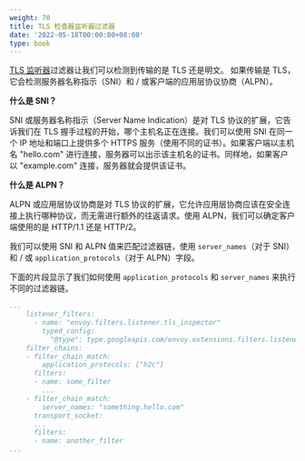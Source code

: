 ```yaml
---
weight: 70
title: TLS 检查器监听器过滤器
date: '2022-05-18T00:00:00+08:00'
type: book
---
```


[TLS 监听器](https://www.envoyproxy.io/docs/envoy/latest/configuration/listeners/listener_filters/tls_inspector)过滤器让我们可以检测到传输的是 TLS 还是明文。 如果传输是 TLS，它会检测服务器名称指示（SNI）和 / 或客户端的应用层协议协商（ALPN）。

**什么是 SNI？**

SNI 或服务器名称指示（Server Name Indication）是对 TLS 协议的扩展，它告诉我们在 TLS 握手过程的开始，哪个主机名正在连接。我们可以使用 SNI 在同一个 IP 地址和端口上提供多个 HTTPS 服务（使用不同的证书）。如果客户端以主机名 "hello.com" 进行连接，服务器可以出示该主机名的证书。同样地，如果客户以 "example.com" 连接，服务器就会提供该证书。

**什么是 ALPN？**

ALPN 或应用层协议协商是对 TLS 协议的扩展，它允许应用层协商应该在安全连接上执行哪种协议，而无需进行额外的往返请求。使用 ALPN，我们可以确定客户端使用的是 HTTP/1.1 还是 HTTP/2。

我们可以使用 SNI 和 ALPN 值来匹配过滤器链，使用 `server_names`（对于 SNI）和 / 或 `application_protocols`（对于 ALPN）字段。

下面的片段显示了我们如何使用 `application_protocols` 和 `server_names` 来执行不同的过滤器链。

```yaml
...
    listener_filters:
      - name: "envoy.filters.listener.tls_inspector"
        typed_config:
          "@type": type.googleapis.com/envoy.extensions.filters.listener.tls_inspector.v3.TlsInspector
    filter_chains:
    - filter_chain_match:
        application_protocols: ["h2c"]
      filters:
      - name: some_filter
        ... 
    - filter_chain_match:
        server_names: "something.hello.com"
      transport_socket:
      ...
      filters:
      - name: another_filter
...
```

# 
